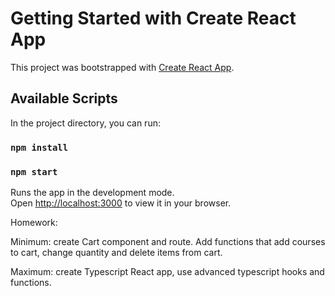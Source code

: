 # Getting Started with Create React App

This project was bootstrapped with [Create React App](https://github.com/facebook/create-react-app).

## Available Scripts

In the project directory, you can run:

### `npm install`

### `npm start`

Runs the app in the development mode.\
Open [http://localhost:3000](http://localhost:3000) to view it in your browser.


Homework:

Minimum: create Cart component and route. Add functions that add courses to cart, change quantity and delete items from cart.

Maximum: create Typescript React app, use advanced typescript hooks and functions.
